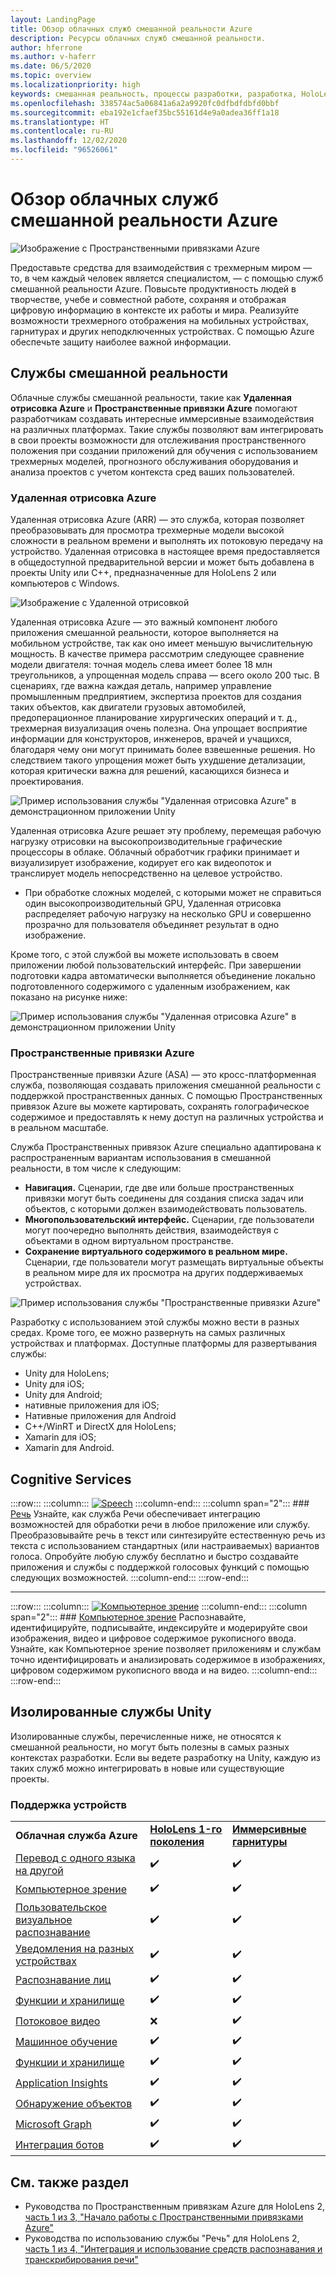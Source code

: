 ```yaml
---
layout: LandingPage
title: Обзор облачных служб смешанной реальности Azure
description: Ресурсы облачных служб смешанной реальности.
author: hferrone
ms.author: v-haferr
ms.date: 06/5/2020
ms.topic: overview
ms.localizationpriority: high
keywords: смешанная реальность, процессы разработки, разработка, HoloLens, облачные службы, Azure, удаленная отрисовка, пространственные привязки, Cognitive Services, восприятие, Unity, машинное обучение, перевод речи, компьютерное зрение, Microsoft Graph
ms.openlocfilehash: 338574ac5a06841a6a2a9920fc0dfbdfdbfd0bbf
ms.sourcegitcommit: eba192e1cfaef35bc55161d4e9a0adea36ff1a18
ms.translationtype: HT
ms.contentlocale: ru-RU
ms.lasthandoff: 12/02/2020
ms.locfileid: "96526061"
---
```

# <a name="azure-mixed-reality-cloud-services-overview"></a>Обзор облачных служб смешанной реальности Azure

![ Изображение с Пространственными привязками Azure](../design/images/AzureSpatialAnchors.jpg)

Предоставьте средства для взаимодействия с трехмерным миром — то, в чем каждый человек является специалистом, — с помощью служб смешанной реальности Azure. Повысьте продуктивность людей в творчестве, учебе и совместной работе, сохраняя и отображая цифровую информацию в контексте их работы и мира. Реализуйте возможности трехмерного отображения на мобильных устройствах, гарнитурах и других неподключенных устройствах. С помощью Azure обеспечьте защиту наиболее важной информации.

## <a name="mixed-reality-services"></a>Службы смешанной реальности

Облачные службы смешанной реальности, такие как **Удаленная отрисовка Azure** и **Пространственные привязки Azure** помогают разработчикам создавать интересные иммерсивные взаимодействия на различных платформах. Такие службы позволяют вам интегрировать в свои проекты возможности для отслеживания пространственного положения при создании приложений для обучения с использованием трехмерных моделей, прогнозного обслуживания оборудования и анализа проектов с учетом контекста сред ваших пользователей.

### <a name="azure-remote-rendering"></a>Удаленная отрисовка Azure
Удаленная отрисовка Azure (ARR) — это служба, которая позволяет преобразовывать для просмотра трехмерные модели высокой сложности в реальном времени и выполнять их потоковую передачу на устройство. Удаленная отрисовка в настоящее время предоставляется в общедоступной предварительной версии и может быть добавлена в проекты Unity или C++, предназначенные для HoloLens 2 или компьютеров с Windows.

![ Изображение с Удаленной отрисовкой](../design/images/RemoteRendering.jpg)

Удаленная отрисовка Azure — это важный компонент любого приложения смешанной реальности, которое выполняется на мобильном устройстве, так как оно имеет меньшую вычислительную мощность. В качестве примера рассмотрим следующее сравнение модели двигателя: точная модель слева имеет более 18 млн треугольников, а упрощенная модель справа — всего около 200 тыс. В сценариях, где важна каждая деталь, например управление промышленным предприятием, экспертиза проектов для создания таких объектов, как двигатели грузовых автомобилей, предоперационное планирование хирургических операций и т. д., трехмерная визуализация очень полезна. Она упрощает восприятие информации для конструкторов, инженеров, врачей и учащихся, благодаря чему они могут принимать более взвешенные решения. Но следствием такого упрощения может быть ухудшение детализации, которая критически важна для решений, касающихся бизнеса и проектирования.

![Пример использования службы "Удаленная отрисовка Azure" в демонстрационном приложении Unity](images/arr-engine.png)

Удаленная отрисовка Azure решает эту проблему, перемещая рабочую нагрузку отрисовки на высокопроизводительные графические процессоры в облаке. Облачный обработчик графики принимает и визуализирует изображение, кодирует его как видеопоток и транслирует модель непосредственно на целевое устройство. 

* При обработке сложных моделей, с которыми может не справиться один высокопроизводительный GPU, Удаленная отрисовка распределяет рабочую нагрузку на несколько GPU и совершенно прозрачно для пользователя объединяет результат в одно изображение. 

Кроме того, с этой службой вы можете использовать в своем приложении любой пользовательский интерфейс. При завершении подготовки кадра автоматически выполняется объединение локально подготовленного содержимого с удаленным изображением, как показано на рисунке ниже:

![Пример использования службы "Удаленная отрисовка Azure" в демонстрационном приложении Unity](images/showcase-app.png)

### <a name="azure-spatial-anchors"></a>Пространственные привязки Azure
Пространственные привязки Azure (ASA) — это кросс-платформенная служба, позволяющая создавать приложения смешанной реальности с поддержкой пространственных данных. С помощью Пространственных привязок Azure вы можете картировать, сохранять голографическое содержимое и предоставлять к нему доступ на различных устройства и в реальном масштабе. 

Служба Пространственных привязок Azure специально адаптирована к распространенным вариантам использования в смешанной реальности, в том числе к следующим:
* **Навигация.** Сценарии, где две или больше пространственных привязки могут быть соединены для создания списка задач или объектов, с которыми должен взаимодействовать пользователь.
* **Многопользовательский интерфейс.** Сценарии, где пользователи могут поочередно выполнять действия, взаимодействуя с объектами в одном виртуальном пространстве.
* **Сохранение виртуального содержимого в реальном мире.** Сценарии, где пользователи могут размещать виртуальные объекты в реальном мире для их просмотра на других поддерживаемых устройствах.

![Пример использования службы "Пространственные привязки Azure"](images/persistence.gif)

Разработку с использованием этой службы можно вести в разных средах. Кроме того, ее можно развернуть на самых различных устройствах и платформах. Доступные платформы для развертывания службы:
* Unity для HoloLens;
* Unity для iOS;
* Unity для Android;
* нативные приложения для iOS;
* Нативные приложения для Android
* C++/WinRT и DirectX для HoloLens;
* Xamarin для iOS;
* Xamarin для Android.

## <a name="cognitive-services"></a>Cognitive Services

:::row:::
    :::column:::
       [![Speech](../whats-new/images/speech.jpg)](https://docs.microsoft.com/azure/cognitive-services/speech-service/)
    :::column-end:::
    :::column span="2":::
        ### <a name="speech"></a>[Речь](https://docs.microsoft.com/azure/cognitive-services/speech-service/)
        Узнайте, как служба Речи обеспечивает интеграцию возможностей для обработки речи в любое приложение или службу. Преобразовывайте речь в текст или синтезируйте естественную речь из текста с использованием стандартных (или настраиваемых) вариантов голоса. Опробуйте любую службу бесплатно и быстро создавайте приложения и службы с поддержкой голосовых функций с помощью следующих возможностей.
    :::column-end:::
:::row-end:::

---

:::row:::
    :::column:::
       [![Компьютерное зрение](../whats-new/images/vision.jpg)](https://docs.microsoft.com/azure/cognitive-services/computer-vision/)
    :::column-end:::
    :::column span="2":::
        ### <a name="vision"></a>[Компьютерное зрение](https://docs.microsoft.com/azure/cognitive-services/computer-vision/)
        Распознавайте, идентифицируйте, подписывайте, индексируйте и модерируйте свои изображения, видео и цифровое содержимое рукописного ввода. Узнайте, как Компьютерное зрение позволяет приложениям и службам точно идентифицировать и анализировать содержимое в изображениях, цифровом содержимом рукописного ввода и на видео.
    :::column-end:::
:::row-end:::


## <a name="standalone-unity-services"></a>Изолированные службы Unity

Изолированные службы, перечисленные ниже, не относятся к смешанной реальности, но могут быть полезны в самых разных контекстах разработки. Если вы ведете разработку на Unity, каждую из таких служб можно интегрировать в новые или существующие проекты.

### <a name="device-support"></a>Поддержка устройств
<table>
    <tr>
        <td><strong>Облачная служба Azure</strong></td>
        <td><a href="../hololens-hardware-details.md"><strong>HoloLens 1-го поколения</strong></a></td>
        <td><a href="../discover/immersive-headset-hardware-details.md"><strong>Иммерсивные гарнитуры</strong></a></td>
    </tr>
     <tr>
        <td><a href="unity/tutorials/mr-azure-301.md">Перевод с одного языка на другой</a></td>
        <td>✔️</td>
        <td>✔️</td>
    </tr>
    <tr>
        <td><a href="unity/tutorials/mr-azure-302.md">Компьютерное зрение</a></td>
        <td>✔️</td>
        <td>✔️</td>
    </tr>
    <tr>
        <td><a href="unity/tutorials/mr-azure-302b.md">Пользовательское визуальное распознавание</a></td>
        <td>✔️</td>
        <td>✔️</td>
    </tr>
    <tr>
        <td><a href="unity/tutorials/mr-azure-303.md">Уведомления на разных устройствах</a></td>
        <td>✔️</td>
        <td>✔️</td>
    </tr>
    <tr>
        <td><a href="unity/tutorials/mr-azure-304.md">Распознавание лиц</a></td>
        <td>✔️</td>
        <td>✔️</td>
    </tr>
    <tr>
        <td><a href="unity/tutorials/mr-azure-305.md">Функции и хранилище</a></td>
        <td>✔️</td>
        <td>✔️</td>
    </tr>
    <tr>
        <td><a href="unity/tutorials/mr-azure-306.md">Потоковое видео</a></td>
        <td>❌</td>
        <td>✔️</td>
    </tr>
    <tr>
        <td><a href="unity/tutorials/mr-azure-307.md">Машинное обучение</a></td>
        <td>✔️</td>
        <td>✔️</td>
    </tr>
    <tr>
        <td><a href="unity/tutorials/mr-azure-308.md"mr-azure-308.md">Функции и хранилище</a></td>
        <td>✔️</td>
        <td>✔️</td>
    </tr>
    <tr>
        <td><a href="unity/tutorials/mr-azure-309.md">Application Insights</a></td>
        <td>✔️</td>
        <td>✔️</td>
    </tr>
    <tr>
        <td><a href="unity/tutorials/mr-azure-310.md">Обнаружение объектов</a></td>
        <td>✔️</td>
        <td>✔️</td>
    </tr>
    <tr>
        <td><a href="unity/tutorials/mr-azure-311.md">Microsoft Graph</a></td>
        <td>✔️</td>
        <td>✔️</td>
    </tr>
    <tr>
        <td><a href="unity/tutorials/mr-azure-312.md">Интеграция ботов</a></td>
        <td>✔️</td>
        <td>✔️</td>
    </tr>
</table>

## <a name="see-also"></a>См. также раздел

* Руководства по Пространственным привязкам Azure для HoloLens 2, [часть 1 из 3, "Начало работы с Пространственными привязками Azure"](../mrlearning-asa-ch1.md)
* Руководства по использованию службы "Речь" для HoloLens 2, [часть 1 из 4, "Интеграция и использование средств распознавания и транскрибирования речи"](../develop/unity/tutorials/mrlearning-speechSDK-ch1.md)
